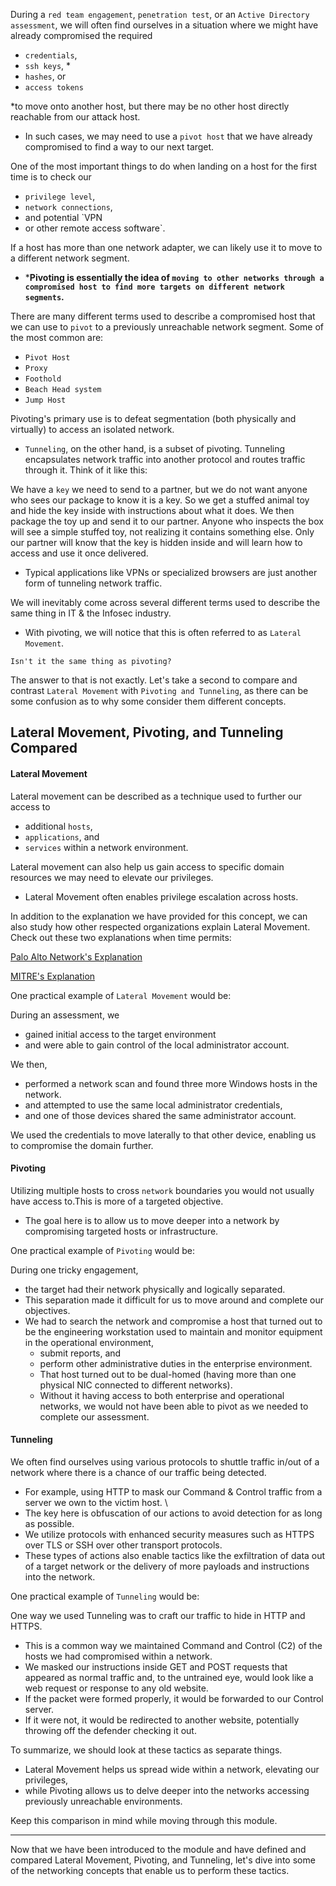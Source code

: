 During a `red team engagement`, `penetration test`, or an `Active Directory assessment`, we will often find ourselves in a situation where we might have already compromised the required 
* `credentials`, 
* `ssh keys`, *
* `hashes`, or 
* `access tokens`

*to move onto another host, but there may be no other host directly reachable from our attack host. 

* In such cases, we may need to use a `pivot host` that we have already compromised to find a way to our next target. 

One of the most important things to do when landing on a host for the first time is to check our 

* `privilege level`,
* `network connections`, 
* and potential `VPN 
* or other remote access software`.
 
If a host has more than one network adapter, we can likely use it to move to a different network segment. 

* ***Pivoting is essentially the idea of `moving to other networks through a compromised host to find more targets on different network segments`.**

There are many different terms used to describe a compromised host that we can use to `pivot` to a previously unreachable network segment. Some of the most common are:

- `Pivot Host`
- `Proxy`
- `Foothold`
- `Beach Head system`
- `Jump Host`

Pivoting's primary use is to defeat segmentation (both physically and virtually) to access an isolated network. 
* `Tunneling`, on the other hand, is a subset of pivoting. Tunneling encapsulates network traffic into another protocol and routes traffic through it. Think of it like this:

We have a `key` we need to send to a partner, but we do not want anyone who sees our package to know it is a key. So we get a stuffed animal toy and hide the key inside with instructions about what it does. We then package the toy up and send it to our partner. Anyone who inspects the box will see a simple stuffed toy, not realizing it contains something else. Only our partner will know that the key is hidden inside and will learn how to access and use it once delivered.

* Typical applications like VPNs or specialized browsers are just another form of tunneling network traffic.

We will inevitably come across several different terms used to describe the same thing in IT & the Infosec industry. 

* With pivoting, we will notice that this is often referred to as `Lateral Movement`.

`Isn't it the same thing as pivoting?`

The answer to that is not exactly. Let's take a second to compare and contrast `Lateral Movement` with `Pivoting and Tunneling`, as there can be some confusion as to why some consider them different concepts.

## Lateral Movement, Pivoting, and Tunneling Compared

#### Lateral Movement

Lateral movement can be described as a technique used to further our access to

* additional `hosts`,
* `applications`, and 
* `services` within a network environment. 

Lateral movement can also help us gain access to specific domain resources we may need to elevate our privileges.

* Lateral Movement often enables privilege escalation across hosts. 

 In addition to the explanation we have provided for this concept, we can also study how other respected organizations explain Lateral Movement. Check out these two explanations when time permits:

[Palo Alto Network's Explanation](https://www.paloaltonetworks.com/cyberpedia/what-is-lateral-movement)

[MITRE's Explanation](https://attack.mitre.org/tactics/TA0008/)

One practical example of `Lateral Movement` would be:

During an assessment, we 

* gained initial access to the target environment 
* and were able to gain control of the local administrator account. 
 
 We then,
 
 * performed a network scan and found three more Windows hosts in the network. 
 * and  attempted to use the same local administrator credentials, 
 * and one of those devices shared the same administrator account. 
 
 We used the credentials to move laterally to that other device, enabling us to compromise the domain further.

#### Pivoting

Utilizing multiple hosts to cross `network` boundaries you would not usually have access to.This is more of a targeted objective. 

* The goal here is to allow us to move deeper into a network by compromising targeted hosts or infrastructure.

One practical example of `Pivoting` would be:

During one tricky engagement, 
* the target had their network physically and logically separated. 
* This separation made it difficult for us to move around and complete our objectives. 
* We had to search the network and compromise a host that turned out to be the engineering workstation used to maintain and monitor equipment in the operational environment, 
	* submit reports, and 
	* perform other administrative duties in the enterprise environment. 
	* That host turned out to be dual-homed (having more than one physical NIC connected to different networks). 
	* Without it having access to both enterprise and operational networks, we would not have been able to pivot as we needed to complete our assessment.

#### Tunneling

We often find ourselves using various protocols to shuttle traffic in/out of a network where there is a chance of our traffic being detected.
* For example, using HTTP to mask our Command & Control traffic from a server we own to the victim host. \
* The key here is obfuscation of our actions to avoid detection for as long as possible.
* We utilize protocols with enhanced security measures such as HTTPS over TLS or SSH over other transport protocols. 
* These types of actions also enable tactics like the exfiltration of data out of a target network or the delivery of more payloads and instructions into the network.

One practical example of `Tunneling` would be:

One way we used Tunneling was to craft our traffic to hide in HTTP and HTTPS. 
* This is a common way we maintained Command and Control (C2) of the hosts we had compromised within a network. 
* We masked our instructions inside GET and POST requests that appeared as normal traffic and, to the untrained eye, would look like a web request or response to any old website. 
* If the packet were formed properly, it would be forwarded to our Control server. 
* If it were not, it would be redirected to another website, potentially throwing off the defender checking it out.

To summarize, we should look at these tactics as separate things. 

* Lateral Movement helps us spread wide within a network, elevating our privileges, 
* while Pivoting allows us to delve deeper into the networks accessing previously unreachable environments. 

Keep this comparison in mind while moving through this module.

---

Now that we have been introduced to the module and have defined and compared Lateral Movement, Pivoting, and Tunneling, let's dive into some of the networking concepts that enable us to perform these tactics.

